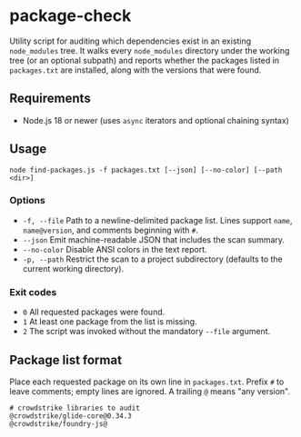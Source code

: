 # package-check

Utility script for auditing which dependencies exist in an existing `node_modules` tree. It walks every `node_modules` directory under the working tree (or an optional subpath) and reports whether the packages listed in `packages.txt` are installed, along with the versions that were found.

## Requirements
- Node.js 18 or newer (uses `async` iterators and optional chaining syntax)

## Usage
```
node find-packages.js -f packages.txt [--json] [--no-color] [--path <dir>]
```

### Options
- `-f, --file` Path to a newline-delimited package list. Lines support `name`, `name@version`, and comments beginning with `#`.
- `--json` Emit machine-readable JSON that includes the scan summary.
- `--no-color` Disable ANSI colors in the text report.
- `-p, --path` Restrict the scan to a project subdirectory (defaults to the current working directory).

### Exit codes
- `0` All requested packages were found.
- `1` At least one package from the list is missing.
- `2` The script was invoked without the mandatory `--file` argument.

## Package list format
Place each requested package on its own line in `packages.txt`. Prefix `#` to leave comments; empty lines are ignored. A trailing `@` means "any version".

```text
# crowdstrike libraries to audit
@crowdstrike/glide-core@0.34.3
@crowdstrike/foundry-js@
```
